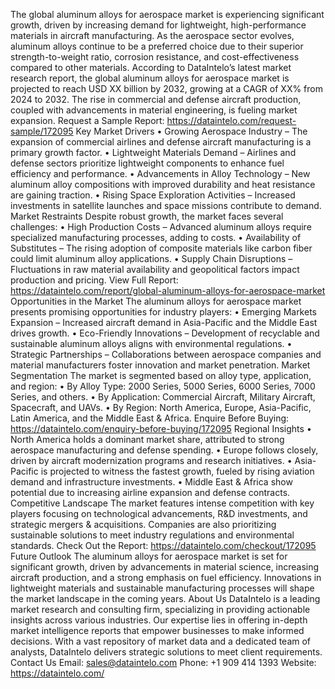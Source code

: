 The global aluminum alloys for aerospace market is experiencing significant growth, driven by increasing demand for lightweight, high-performance materials in aircraft manufacturing. As the aerospace sector evolves, aluminum alloys continue to be a preferred choice due to their superior strength-to-weight ratio, corrosion resistance, and cost-effectiveness compared to other materials.
According to DataIntelo’s latest market research report, the global aluminum alloys for aerospace market is projected to reach USD XX billion by 2032, growing at a CAGR of XX% from 2024 to 2032. The rise in commercial and defense aircraft production, coupled with advancements in material engineering, is fueling market expansion.
Request a Sample Report: https://dataintelo.com/request-sample/172095
Key Market Drivers
•	Growing Aerospace Industry – The expansion of commercial airlines and defense aircraft manufacturing is a primary growth factor.
•	Lightweight Materials Demand – Airlines and defense sectors prioritize lightweight components to enhance fuel efficiency and performance.
•	Advancements in Alloy Technology – New aluminum alloy compositions with improved durability and heat resistance are gaining traction.
•	Rising Space Exploration Activities – Increased investments in satellite launches and space missions contribute to demand.
Market Restraints
Despite robust growth, the market faces several challenges:
•	High Production Costs – Advanced aluminum alloys require specialized manufacturing processes, adding to costs.
•	Availability of Substitutes – The rising adoption of composite materials like carbon fiber could limit aluminum alloy applications.
•	Supply Chain Disruptions – Fluctuations in raw material availability and geopolitical factors impact production and pricing.
View Full Report: https://dataintelo.com/report/global-aluminum-alloys-for-aerospace-market
Opportunities in the Market
The aluminum alloys for aerospace market presents promising opportunities for industry players:
•	Emerging Markets Expansion – Increased aircraft demand in Asia-Pacific and the Middle East drives growth.
•	Eco-Friendly Innovations – Development of recyclable and sustainable aluminum alloys aligns with environmental regulations.
•	Strategic Partnerships – Collaborations between aerospace companies and material manufacturers foster innovation and market penetration.
Market Segmentation
The market is segmented based on alloy type, application, and region:
•	By Alloy Type: 2000 Series, 5000 Series, 6000 Series, 7000 Series, and others.
•	By Application: Commercial Aircraft, Military Aircraft, Spacecraft, and UAVs.
•	By Region: North America, Europe, Asia-Pacific, Latin America, and the Middle East & Africa.
Enquire Before Buying: https://dataintelo.com/enquiry-before-buying/172095
Regional Insights
•	North America holds a dominant market share, attributed to strong aerospace manufacturing and defense spending.
•	Europe follows closely, driven by aircraft modernization programs and research initiatives.
•	Asia-Pacific is projected to witness the fastest growth, fueled by rising aviation demand and infrastructure investments.
•	Middle East & Africa show potential due to increasing airline expansion and defense contracts.
Competitive Landscape
The market features intense competition with key players focusing on technological advancements, R&D investments, and strategic mergers & acquisitions. Companies are also prioritizing sustainable solutions to meet industry regulations and environmental standards.
Check Out the Report: https://dataintelo.com/checkout/172095
Future Outlook
The aluminum alloys for aerospace market is set for significant growth, driven by advancements in material science, increasing aircraft production, and a strong emphasis on fuel efficiency. Innovations in lightweight materials and sustainable manufacturing processes will shape the market landscape in the coming years.
About Us
DataIntelo is a leading market research and consulting firm, specializing in providing actionable insights across various industries. Our expertise lies in offering in-depth market intelligence reports that empower businesses to make informed decisions. With a vast repository of market data and a dedicated team of analysts, DataIntelo delivers strategic solutions to meet client requirements.
Contact Us
Email: sales@dataintelo.com
Phone: +1 909 414 1393
Website: https://dataintelo.com/
